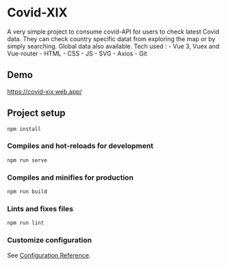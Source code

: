 # Covid-XIX
A very simple project to consume covid-API for users to check latest Covid data. They can check country specific datat from exploring the map or by simply searching. Global data also available.
Tech used :
    - Vue 3, Vuex and Vue-router
    - HTML
    - CSS
    - JS
    - SVG
    - Axios
    - Git

## Demo
https://covid-xix.web.app/

## Project setup
```
npm install
```

### Compiles and hot-reloads for development
```
npm run serve
```

### Compiles and minifies for production
```
npm run build
```

### Lints and fixes files
```
npm run lint
```

### Customize configuration
See [Configuration Reference](https://cli.vuejs.org/config/).
